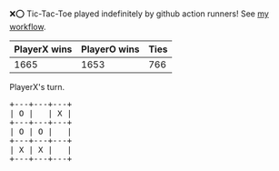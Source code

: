 :x::o: Tic-Tac-Toe played indefinitely by github action runners! See [my workflow](.github/workflows/play.yaml).

|PlayerX wins|PlayerO wins|Ties|
|-|-|-|
|1665|1653|766|

PlayerX's turn.

<pre>
+---+---+---+
| O |   | X |
+---+---+---+
| O | O |   |
+---+---+---+
| X | X |   |
+---+---+---+
</pre>